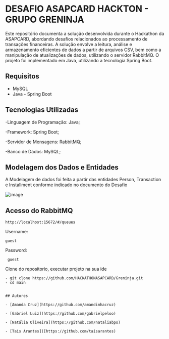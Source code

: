 
# DESAFIO ASAPCARD HACKTON - GRUPO GRENINJA

Este repositório documenta a solução desenvolvida durante o Hackathon da ASAPCARD, abordando desafios relacionados ao processamento de transações financeiras. A solução envolve a leitura, análise e armazenamento eficientes de dados a partir de arquivos CSV, bem como a manipulação de atualizações de dados, utilizando o servidor RabbitMQ. O projeto foi implementado em Java, utilizando a tecnologia Spring Boot.

## Requisitos
* MySQL
* Java - Spring Boot

## Tecnologias Utilizadas
-Linguagem de Programação: Java;

-Framework: Spring Boot;

-Servidor de Mensagens: RabbitMQ;

-Banco de Dados: MySQL;

## Modelagem dos Dados e Entidades

A Modelagem de dados foi feita a partir das entidades Person, Transaction e Installment conforme indicado no documento do Desafio

![image](https://github.com/HACKATHONASAPCARD/Greninja/assets/86022430/9120027c-2d1b-443b-83ff-7118f8b60d8d)


## Acesso do RabbitMQ

```
http://localhost:15672/#/queues
```
Username: 
```
guest
```
Password:
```
 guest
```

Clone do repositorio, executar projeto na sua ide

```
- git clone https://github.com/HACKATHONASAPCARD/Greninja.git
- cd main
```
```

## Autores

- [Amanda Cruz](https://github.com/amandinhacruz)

- [Gabriel Luiz](https://github.com/gabrielpeloo)

- [Natália Oliveira](https://github.com/nataliabpo)

- [Tais Arantes]([https://github.com/taisarantes)






